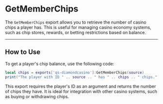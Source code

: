 # GetMemberChips

The `GetMemberChips` export allows you to retrieve the number of casino chips a player has. This is useful for managing casino economy systems, such as chip stores, rewards, or betting restrictions based on balance.

***

## How to Use

To get a player's chip balance, use the following code:

```lua
local chips = exports['qs-diamondcasino']:GetMemberChips(source)
print("The player with ID " .. source .. " has " .. chips .. " chips.")
```

This export requires the player's ID as an argument and returns the number of chips they have. It is ideal for integration with other casino systems, such as buying or withdrawing chips.
